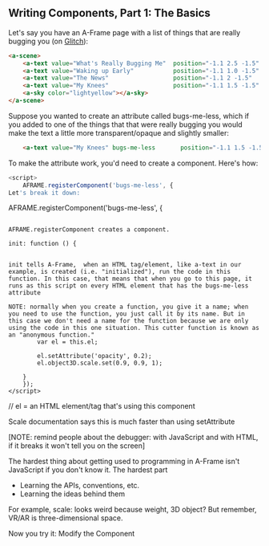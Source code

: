 ﻿## Writing Components, Part 1: The Basics

Let's say you have an A-Frame page with a list of things that are really bugging you (on [Glitch]()):

```HTML
<a-scene>
    <a-text value="What's Really Bugging Me"  position="-1.1 2.5 -1.5" color="black" font="kelsonsans"></a-text>
    <a-text value="Waking up Early"           position="-1.1 1.0 -1.5" color="red" font="kelsonsans"></a-text>
    <a-text value="The News"                  position="-1.1 2 -1.5"   color="red" font="kelsonsans"></a-text>
    <a-text value="My Knees"                  position="-1.1 1.5 -1.5" color="red" font="kelsonsans"></a-text>
    <a-sky color="lightyellow"></a-sky>
</a-scene>
```

Suppose you wanted to create an attribute called bugs-me-less, which if you added to one of the things that that were really bugging you would make the text a little more transparent/opaque and slightly smaller:

```HTML
    <a-text value="My Knees" bugs-me-less       position="-1.1 1.5 -1.5" color="red" font="kelsonsans"></a-text>
```
To make the attribute work, you'd need to create a component. Here's how:

```JavaScript
<script>
    AFRAME.registerComponent('bugs-me-less', {
Let's break it down:

```
AFRAME.registerComponent('bugs-me-less', {
```

AFRAME.registerComponent creates a component.

```
    init: function () {
```

init tells A-Frame,  when an HTML tag/element, like a-text in our example, is created (i.e. "initialized"), run the code in this function. In this case, that means that when you go to this page, it runs as this script on every HTML element that has the bugs-me-less attribute

NOTE: normally when you create a function, you give it a name; when you need to use the function, you just call it by its name. But in this case we don't need a name for the function because we are only using the code in this one situation. This cutter function is known as an "anonymous function."
        var el = this.el;

        el.setAttribute('opacity', 0.2);
        el.object3D.scale.set(0.9, 0.9, 1);

    }
    });
</script>
```




// el = an HTML element/tag that's using this component 

Scale documentation says this is much faster than using setAttribute




[NOTE: remind people about the debugger: with JavaScript and with HTML, if it breaks it won't tell you on the screen]

The hardest thing about getting used to programming in A-Frame isn't JavaScript if you don't know it. The hardest part
- Learning the APIs, conventions, etc.
- Learning the ideas behind them

For example, scale: looks weird because weight, 3D object? But remember, VR/AR is three-dimensional space.


Now you try it: Modify the Component

